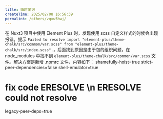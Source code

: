 ```yaml
---
title: 临时笔记
createTime: 2025/02/08 16:56:39
permalink: /others/vqxw3hwj/
---
```


在 Nuxt3 项目中使用 Element Plus 时，发现使用 scss 自定义样式的时候会出现报错，提示 `Failed to resolve import "element-plus/theme-chalk/src/common/var.scss" from "element-plus/theme-chalk/src/index.scss".`，后面找到原因是由于包的组织问题，在 node_modules 中找不到 `element-plus/theme-chalk/src/common/var.scss` 文件。解决方案是新增 .npmrc 文件，内容如下：
shamefully-hoist=true
strict-peer-dependencies=false
shell-emulator=true
# fix code ERESOLVE \n ERESOLVE could not resolve
legacy-peer-deps=true